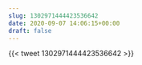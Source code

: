```yaml
---
slug: 1302971444423536642
date: 2020-09-07 14:06:15+00:00
draft: false
---
```


{{< tweet 1302971444423536642 >}}
